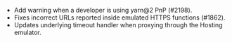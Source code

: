 - Add warning when a developer is using yarn@2 PnP (#2198).
- Fixes incorrect URLs reported inside emulated HTTPS functions (#1862).
- Updates underlying timeout handler when proxying through the Hosting emulator.
